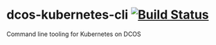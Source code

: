 # dcos-kubernetes-cli [![Build Status](https://travis-ci.org/mesosphere/dcos-kubectl.svg?branch=sttts-ci)](https://travis-ci.org/mesosphere/dcos-kubectl)

Command line tooling for Kubernetes on DCOS
